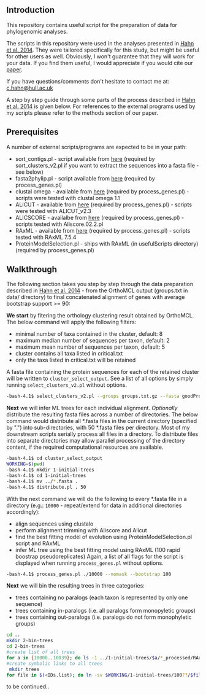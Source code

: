 Introduction
------------

This repository contains useful script for the preparation of data for phylogenomic analyses.

The scripts in this repository were used in the analyses presented in [Hahn et al. 2014](http://gbe.oxfordjournals.org/content/early/2014/04/13/gbe.evu078.short?rss=1 "Hahn et al. 2014 at GBE"). They were tailored specifically for this study, but might be useful for other users as well. Obviously, I won't guarantee that they will work for your data. If you find them useful, I would appreciate if you would cite our [paper](http://gbe.oxfordjournals.org/content/early/2014/04/13/gbe.evu078.short?rss=1 "Hahn et al. 2014 at GBE"). 

If you have questions/comments don't hesitate to contact me at: c.hahn@hull.ac.uk

A step by step guide through some parts of the process described in [Hahn et al. 2014](http://gbe.oxfordjournals.org/content/early/2014/04/13/gbe.evu078.short?rss=1 "Hahn et al. 2014 at GBE") is given below. For references to the external programs used by my scripts please refer to the methods section of our paper.


Prerequisites
-------------

A number of external scripts/programs are expected to be in your path:

- sort_contigs.pl - script available from [here](http://www.genome.ou.edu/informatics.html) (required by sort_clusters_v2.pl if you want to extract the sequences into a fasta file - see below)
- fasta2phylip.pl - script available from [here](https://github.com/chinchliff/physcripts/blob/master/fasta2phylip.pl) (required by process_genes.pl)
- clustal omega - available from [here](http://www.clustal.org/omega/) (required by process_genes.pl) - scripts were tested with clustal omega 1.1 
- ALICUT - available from [here](https://www.zfmk.de/en/research/research-centres-and-groups/utilities) (required by process_genes.pl) - scripts were tested with ALICUT_v2.3
- ALICSCORE - availalbe from [here](https://www.zfmk.de/en/research/research-centres-and-groups/aliscore) (required by process_genes.pl) - scripts tested with Aliscore.02.2.pl
- RAxML - available from [here](https://github.com/stamatak/standard-RAxML) (required by process_genes.pl) - scripts tested with RAxML 7.5.4 
- ProteinModelSelection.pl - ships with RAxML (in usefulScripts directory) (required by process_genes.pl)


Walkthrough
-----------

The following section takes you step by step through the data preparation described in [Hahn et al. 2014](http://gbe.oxfordjournals.org/content/early/2014/04/13/gbe.evu078.short?rss=1 "Hahn et al. 2014 at GBE") - from the OrthoMCL output (groups.txt in data/ directory) to final concatenated alignment of genes with average bootstrap support >= 90:

__We start__ by fitering the orthology clustering result obtained by OrthoMCL. The below command will apply the following filters:
+ minimal number of taxa contained in the cluster, default: 8
+ maximum median number of sequences per taxon, default: 2
+ maximum mean number of sequences per taxon, default: 5
+ cluster contains all taxa listed in critical.txt
+ only the taxa listed in critical.txt will be retained

A fasta file containing the protein sequences for each of the retained cluster will be written to `cluster_select_output`.
See a list of all options by simply running `select_clusters_v2.pl` without options.
```bash
-bash-4.1$ select_clusters_v2.pl --groups groups.txt.gz --fasta goodProteins.fasta --critical critical.txt --exclusive > sort_clusters.log
```
__Next__ we will infer ML trees for each individual alignment. _Optionally_ distribute the resulting fasta files across a number of directories. The below command would distribute all *.fasta files in the current directory (specified by ".") into sub-directories, with 50 *.fasta files per directory. Most of my downstream scripts serially process all files in a directory. To distribute files into separate directories may allow parallel processing of the directory content, if the required computational resources are available.
```bash
-bash-4.1$ cd cluster_select_output
WORKING=$(pwd)
-bash-4.1$ mkdir 1-initial-trees
-bash-4.1$ cd 1-initial-trees
-bash-4.1$ mv ../*.fasta .
-bash-4.1$ distribute.pl . 50
```
With the next command we will do the following to every *.fasta file in a directory (e.g.: `10000` - repeat/extend for data in additional directories accordingly):
+ align sequences using clustalo
+ perform alignment trimming with Aliscore and Alicut
+ find the best fitting model of evolution using ProteinModelSelection.pl script and RAxML
+ infer ML tree using the best fitting model using RAxML (100 rapid boostrap pseudoreplicates)
Again, a list of all flags for the script is displayed when running `process_genes.pl` without options. 
```bash
-bash-4.1$ process_genes.pl ./10000 --nomask --bootstrap 100
```
__Next__ we will bin the resulting trees in three categories:
+ trees containing no paralogs (each taxon is represented by only one sequence)
+ trees containing in-paralogs (i.e. all paralogs form monopyletic groups)
+ trees containing out-paralogs (i.e. paralogs do not form monophyletic groups)
```bash
cd ..
mkdir 2-bin-trees
cd 2-bin-trees
#create list of all trees
for a in {10000..10039}; do ls -1 ../1-initial-trees/$a/*_processed/RAxML_bipartitions.ALICUT_*; done |perl -ne 'chomp; @a=split/\//; @b=split("_",$a[4]); $out = $b[2]."_".$b[3];print substr($out,0,-4). "\n";' > IDs.list
#create symbolic links to all trees
 mkdir trees
for file in $(<IDs.list); do ln -sv $WORKING/1-initial-trees/100??/$file\_processed/RAxML_bipartitions.ALICUT_$file.aln trees/RAxML_bipartitions.ALICUT_$file.aln; done
```

to be continued..


